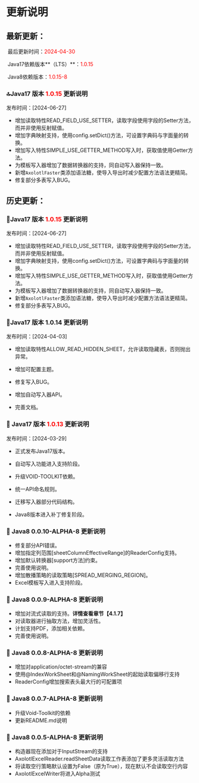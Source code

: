 # 更新说明

## 最新更新：

​	最后更新时间：<font color='red'>2024-04-30</font>

​	Java17依赖版本**（LTS）**：<font color='red'>1.0.15</font>

​	Java8依赖版本：<font color='red'>1.0.15-8</font>

### 🔝Java17 版本 <font color='red'>1.0.15</font> 更新说明

发布时间：[2024-06-27]

- 增加读取特性READ_FIELD_USE_SETTER，读取字段使用字段的Setter方法，而并非使用反射赋值。
- 增加字典映射支持，使用config.setDict()方法，可设置字典码与字面量的转换。
- 增加写入特性SIMPLE_USE_GETTER_METHOD写入时，获取值使用Getter方法。
- 为模板写入器增加了数据转换器的支持，同自动写入器保持一致。
- 新增`AxolotlFaster`类添加语法糖，使导入导出时减少配置方法语法更精简。
- 修复部分多表写入BUG。


## 历史更新：

### 🧩Java17 版本 <font color='red'>1.0.15</font> 更新说明

发布时间：[2024-06-27]

- 增加读取特性READ_FIELD_USE_SETTER，读取字段使用字段的Setter方法，而并非使用反射赋值。
- 增加字典映射支持，使用config.setDict()方法，可设置字典码与字面量的转换。
- 增加写入特性SIMPLE_USE_GETTER_METHOD写入时，获取值使用Getter方法。
- 为模板写入器增加了数据转换器的支持，同自动写入器保持一致。
- 新增`AxolotlFaster`类添加语法糖，使导入导出时减少配置方法语法更精简。
- 修复部分多表写入BUG。

### 🧩Java17 版本 1.0.14 更新说明

发布时间：[2024-04-03]

- 增加读取特性ALLOW_READ_HIDDEN_SHEET，允许读取隐藏表，否则抛出异常。

- 增加可配置主题。

- 修复写入BUG。

- 增加自动写入器API。

- 完善文档。

### 🧩 Java17 版本 <font color='red'>1.0.13</font> 更新说明

发布时间：[2024-03-29]

- 正式发布Java17版本。

- 自动写入功能进入支持阶段。

- 升级VOID-TOOLKIT依赖。

- 统一API命名规则。

- 迁移写入器部分代码结构。

- Java8版本进入补丁修复阶段。

### 🧩 Java8 0.0.10-ALPHA-8 更新说明

- 修复部分API错误。
- 增加指定列范围[sheetColumnEffectiveRange]的ReaderConfig支持。
- 增加默认转换器[support方法]约束。
- 完善使用说明。
- 增加散播策略的读取策略[SPREAD_MERGING_REGION]。
- Excel模板写入进入支持阶段。

### 🧩 Java8 0.0.9-ALPHA-8 更新说明

- 增加对流式读取的支持。**详情查看章节【4.1.7】**
- 对读取器进行抽取方法，增加灵活性。
- 计划支持PDF，添加相关依赖。
- 完善使用说明。

### 🧩 Java8 0.0.8-ALPHA-8 更新说明

- 增加对application/octet-stream的兼容
- 使用@IndexWorkSheet和@NamingWorkSheet的起始读取偏移行支持
- ReaderConfig增加搜索表头最大行的可配置项

### 🧩 Java8 0.0.7-ALPHA-8 更新说明

- 升级Void-Toolkit的依赖
- 更新README.md说明

### 🧩 Java8 0.0.5-ALPHA-8 更新说明

- 构造器现在添加对于InputStream的支持
- AxolotlExcelReader.readSheetData读取工作表添加了更多灵活读取方法
- 将读取空行策略默认设置为False（原为True），现在默认不会读取空行内容
- AxolotlExcelWriter将进入Alpha测试